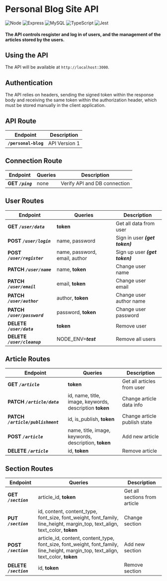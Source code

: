 # Personal Blog Site API
![Node](https://img.shields.io/badge/Node.js-43853D?style=for-the-badge&logo=node.js&logoColor=white) ![Express](https://img.shields.io/badge/Express.js-404D59?style=for-the-badge) ![MySQL](https://img.shields.io/badge/MySQL-005C84?style=for-the-badge&logo=mysql&logoColor=white) ![TypeScript](https://img.shields.io/badge/TypeScript-007ACC?style=for-the-badge&logo=typescript&logoColor=white) ![Jest](https://img.shields.io/badge/Jest-323330?style=for-the-badge&logo=Jest&logoColor=white) 

#### **The API controls resgister and log in of users, and the management of the articles stored by the users.**

## Using the API

The API will be available at `http://localhost:3000`.

## Authentication

The API relies on headers, sending the signed token within the response body and receiving the same token within the authorization header, which must be stored manually in the client application.

## API Route

| Endpoint  | Description | 
| ------ | ------ |
| **`/personal-blog`** | API Version 1 |

## Connection Route

| Endpoint | Queries | Description | 
| ------ | ------ | ------ |
| **GET ***`/ping`***** | none | Verify API and DB connection |

## User Routes

| Endpoint | Queries | Description | 
| ------ | ------ | ------ |
| **GET ***`/user/data`***** | **token** | Get all data from user |
| **POST ***`/user/login`***** | name, password | Sign in user ***(get token)*** |
| **POST ***`/user/register`***** | name, password, email, author | Sign up user  ***(get token)***  |
| **PATCH ***`/user/name`***** | name, **token** | Change user name |
| **PATCH ***`/user/email`***** | email, **token** | Change user email |
| **PATCH ***`/user/author`***** | author, **token** | Change user author name |
| **PATCH ***`/user/password`***** | password, **token** | Change user password |
| **DELETE ***`/user/data`***** | **token** | Remove user |
| **DELETE ***`/user/cleanup`***** | NODE_ENV=***test*** | Remove all users |

## Article Routes

| Endpoint | Queries | Description | 
| ------ | ------ | ------ |
| **GET ***`/article`***** | **token** | Get all articles from user |
| **PATCH ***`/article/data`***** | id, name, title, image, keywords, description **token** | Change article data info |
| **PATCH ***`/article/publishment`***** | id, is_publish, **token** | Change article publish state |
| **POST ***`/article`***** | name, title, image, keywords, description, **token** |  Add new article |
| **DELETE ***`/article`***** | id, **token** |  Remove article |

## Section Routes

| Endpoint | Queries | Description | 
| ------ | ------ | ------ |
| **GET ***`/section`***** | article_id, **token** | Get all sections from article |
| **PUT ***`/section`***** | id, content, content_type, font_size, font_weight, font_family, line_height, margin_top, text_align, text_color, **token** | Change section |
| **POST ***`/section`***** | article_id, content, content_type, font_size, font_weight, font_family, line_height, margin_top, text_align, text_color, **token** | Add new section |
| **DELETE ***`/section`***** | id, **token** | Remove section |
